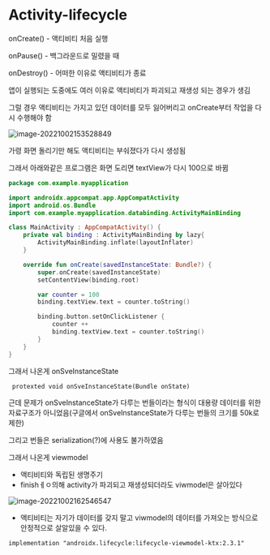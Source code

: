 # Activity-lifecycle

onCreate() - 액티비티 처음 실행

onPause() - 백그라운드로 밀렸을 때

onDestroy() - 어떠한 이유로 액티비티가 종료



앱이 실행되는 도중에도 여러 이유로 액티비티가 파괴되고 재생성 되는 경우가 생김

그럴 경우 액티비티는 가지고 있던 데이터를 모두 잃어버리고 onCreate부터 작업을 다시 수행해야 함

![image-20221002153528849](C:\Users\yeonw\AppData\Roaming\Typora\typora-user-images\image-20221002153528849.png)



가령 화면 돌리기만 해도 액티비티는 부숴졌다가 다시 생성됨

그래서 아래와같은 프로그램은 화면 도리면 textView가 다시 100으로 바뀜

```kotlin
package com.example.myapplication

import androidx.appcompat.app.AppCompatActivity
import android.os.Bundle
import com.example.myapplication.databinding.ActivityMainBinding

class MainActivity : AppCompatActivity() {
    private val binding : ActivityMainBinding by lazy{
        ActivityMainBinding.inflate(layoutInflater)
    }

    override fun onCreate(savedInstanceState: Bundle?) {
        super.onCreate(savedInstanceState)
        setContentView(binding.root)

        var counter = 100
        binding.textView.text = counter.toString()

        binding.button.setOnClickListener {
            counter ++
            binding.textView.text = counter.toString()
        }
    }
}

```



그래서 나온게 onSveInstanceState

``` protexted void onSveInstanceState(Bundle onState)```

근데 문제가 onSveInstanceState가 다루는 번들이라는 형식이 대용량 데이터를 위한 자료구조가 아니었음(구글에서 onSveInstanceState가 다루는 번들의 크기를 50k로 제한)

그리고 번들은 serialization(?)에 사용도 불가하였음



그래서 나온게 viewmodel

- 액티비티와 독립된 생명주기
- finishㅔㅇ의해 activity가 파괴되고 재생성되더라도 viwmodel은 살아있다

![image-20221002162546547](C:\Users\yeonw\AppData\Roaming\Typora\typora-user-images\image-20221002162546547.png)

- 액티비티는 자기가 데이터를 갖지 말고 viwmodel의 데이터를 가져오는 방식으로 안정적으로 살알있을 수 있다.

```
implementation "androidx.lifecycle:lifecycle-viewmodel-ktx:2.3.1"
```

